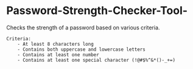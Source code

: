 # Password-Strength-Checker-Tool-
 Checks the strength of a password based on various criteria.

    Criteria:
        - At least 8 characters long
        - Contains both uppercase and lowercase letters
        - Contains at least one number
        - Contains at least one special character (!@#$%^&*()-_+=)
